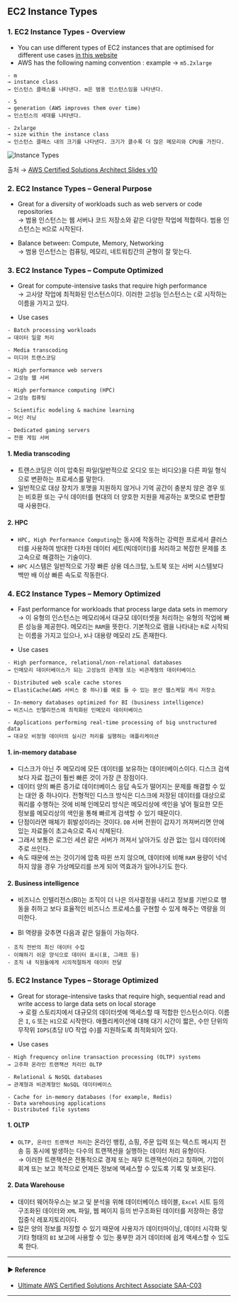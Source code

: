 ## EC2 Instance Types
### 1. EC2 Instance Types - Overview
- You can use different types of EC2 instances that are optimised for different use cases [in this website](https://aws.amazon.com/ec2/instance-types/)
- AWS has the following naming convention : example → `m5.2xlarge`
~~~
- m
→ instance class
→ 인스턴스 클래스를 나타낸다. m은 범용 인스턴스임을 나타낸다.

- 5
→ generation (AWS improves them over time)
→ 인스턴스의 세대를 나타낸다.

- 2xlarge
→ size within the instance class
→ 인스턴스 클래스 내의 크기를 나타낸다. 크기가 클수록 더 많은 메모리와 CPU를 가진다.
~~~

![Instance Types](https://user-images.githubusercontent.com/97398071/229366224-3b89e0e1-acc2-4e7a-80de-0efc74013529.png)

출처 → [AWS Certified Solutions Architect Slides v10](https://courses.datacumulus.com/downloads/certified-solutions-architect-pn9/)

### 2. EC2 Instance Types – General Purpose
- Great for a diversity of workloads such as web servers or code repositories  
→ 범용 인스턴스는 웹 서버나 코드 저장소와 같은 다양한 작업에 적합하다. 범용 인스턴스는 `M`으로 시작된다.

- Balance between: Compute, Memory, Networking  
→ 범용 인스턴스는 컴퓨팅, 메모리, 네트워킹간의 균형이 잘 맞는다.

### 3. EC2 Instance Types – Compute Optimized
- Great for compute-intensive tasks that require high performance  
→ 고사양 작업에 최적화된 인스턴스이다. 이러한 고성능 인스턴스는 `C`로 시작하는 이름을 가지고 있다.

- Use cases
~~~
- Batch processing workloads 
→ 데이터 일괄 처리

- Media transcoding 
→ 미디어 트랜스코딩

- High performance web servers 
→ 고성능 웹 서버

- High performance computing (HPC) 
→ 고성능 컴퓨팅

- Scientific modeling & machine learning 
→ 머신 러닝

- Dedicated gaming servers 
→ 전용 게임 서버 
~~~

#### 1. Media transcoding
- 트랜스코딩은 이미 압축된 파일(일반적으로 오디오 또는 비디오)을 다른 파일 형식으로 변환하는 프로세스를 말한다. 
- 일반적으로 대상 장치가 포맷을 지원하지 않거나 기억 공간이 충분치 않은 경우 또는 비호환 또는 구식 데이터를 현대의 더 양호한 지원을 제공하는 포맷으로 변환할 때 사용한다.

#### 2. HPC
- `HPC, High Performance Computing`는 동시에 작동하는 강력한 프로세서 클러스터를 사용하여 방대한 다차원 데이터 세트(빅데이터)를 처리하고 복잡한 문제를 초고속으로 해결하는 기술이다.
- `HPC` 시스템은 일반적으로 가장 빠른 상용 데스크탑, 노트북 또는 서버 시스템보다 백만 배 이상 빠른 속도로 작동한다.

### 4. EC2 Instance Types – Memory Optimized
- Fast performance for workloads that process large data sets in memory  
→ 이 유형의 인스턴스는 메모리에서 대규모 데이터셋을 처리하는 유형의 작업에 빠른 성능을 제공한다. 메모리는 `RAM`을 뜻한다. 기본적으로 램을 나타내는 `R`로 시작되는 이름을 가지고 있으나, `X`나 대용량 메모리 `Z`도 존재한다.

- Use cases
~~~
- High performance, relational/non-relational databases
→ 인메모리 데이터베이스가 되는 고성능의 관계형 또는 비관계형의 데이터베이스

- Distributed web scale cache stores
→ ElastiCache(AWS 서비스 중 하나)를 예로 들 수 있는 분산 웹스케일 캐시 저장소

- In-memory databases optimized for BI (business intelligence)
→ 비즈니스 인텔리전스에 최적화된 인메모리 데이터베이스

- Applications performing real-time processing of big unstructured data
→ 대규모 비정형 데이터의 실시간 처리를 실행하는 애플리케이션
~~~

#### 1. in-memory database
- 디스크가 아닌 주 메모리에 모든 데이터를 보유하는 데이터베이스이다. 디스크 검색보다 자료 접근이 훨씬 빠른 것이 가장 큰 장점이다.
- 데이터 양의 빠른 증가로 데이터베이스 응답 속도가 떨어지는 문제를 해결할 수 있는 대안 중 하나이다. 전형적인 디스크 방식은 디스크에 저장된 데이터를 대상으로 쿼리를 수행하는 것에 비해 인메모리 방식은 메모리상에 색인을 넣어 필요한 모든 정보를 메모리상의 색인을 통해 빠르게 검색할 수 있기 때문이다.
- 단점이라면 매체가 휘발성이라는 것이다. `DB` 서버 전원이 갑자기 꺼져버리면 안에 있는 자료들이 초고속으로 즉시 삭제된다. 
- 그래서 보통은 로그인 세션 같은 서버가 꺼져서 날아가도 상관 없는 임시 데이터에 주로 쓰인다.
- 속도 때문에 쓰는 것이기에 압축 따윈 쓰지 않으며, 데이터에 비해 `RAM` 용량이 넉넉하지 않을 경우 가상메모리를 쓰게 되어 역효과가 일어나기도 한다.

#### 2. Business intelligence
- 비즈니스 인텔리전스(BI)는 조직이 더 나은 의사결정을 내리고 정보를 기반으로 행동을 취하고 보다 효율적인 비즈니스 프로세스를 구현할 수 있게 해주는 역량을 의미한다.

- BI 역량을 갖추면 다음과 같은 일들이 가능하다.
~~~
- 조직 전반의 최신 데이터 수집
- 이해하기 쉬운 양식으로 데이터 표시(표, 그래프 등)
- 조직 내 직원들에게 시의적절하게 데이터 전달
~~~

### 5. EC2 Instance Types – Storage Optimized
- Great for storage-intensive tasks that require high, sequential read and write access to large data sets on local storage  
→ 로컬 스토리지에서 대규모의 데이터셋에 액세스할 때 적합한 인스턴스이다. 이름은 `I`, `G` 또는 `H1`으로 시작한다. 애플리케이션에 대해 대기 시간이 짧은, 수만 단위의 무작위 `IOPS`(초당 I/O 작업 수)를 지원하도록 최적화되어 있다.

- Use cases
~~~
- High frequency online transaction processing (OLTP) systems
→ 고주파 온라인 트랜잭션 처리인 OLTP

- Relational & NoSQL databases
→ 관계형과 비관계형인 NoSQL 데이터베이스

- Cache for in-memory databases (for example, Redis)
- Data warehousing applications
- Distributed file systems
~~~

#### 1. OLTP
- `OLTP, 온라인 트랜잭션 처리`는 온라인 뱅킹, 쇼핑, 주문 입력 또는 텍스트 메시지 전송 등 동시에 발생하는 다수의 트랜잭션을 실행하는 데이터 처리 유형이다.  
→ 이러한 트랜잭션은 전통적으로 경제 또는 재무 트랜잭션이라고 칭하며, 기업이 회계 또는 보고 목적으로 언제든 정보에 액세스할 수 있도록 기록 및 보호된다.

#### 2. Data Warehouse
- 데이터 웨어하우스는 보고 및 분석을 위해 데이터베이스 테이블, `Excel` 시트 등의 구조화된 데이터와 `XML` 파일, 웹 페이지 등의 반구조화된 데이터를 저장하는 중앙 집중식 레포지토리이다.
- 많은 양의 정보를 저장할 수 있기 때문에 사용자가 데이터마이닝, 데이터 시각화 및 기타 형태의 `BI` 보고에 사용할 수 있는 풍부한 과거 데이터에 쉽게 액세스할 수 있도록 한다.

---
#### ▶ Reference
- [Ultimate AWS Certified Solutions Architect Associate SAA-C03](https://www.udemy.com/course/aws-certified-solutions-architect-associate-saa-c03/)
---